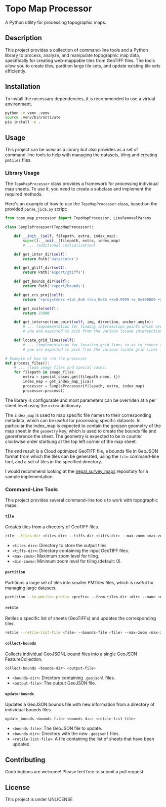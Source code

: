 # Topo Map Processor

A Python utility for processing topographic maps.

## Description

This project provides a collection of command-line tools and a Python library to process, analyze, and manipulate topographic map data, specifically for creating web-mappable tiles from GeoTIFF files. The tools allow you to create tiles, partition large tile sets, and update existing tile sets efficiently.

## Installation

To install the necessary dependencies, it is recommended to use a virtual environment.

```bash
python -m venv .venv
source .venv/bin/activate
pip install -e .
```

## Usage

This project can be used as a library but also provides as a set of command-line tools to help with managing the datasets, tiling and creating `pmtiles` files.

### Library Usage

The `TopoMapProcessor` class provides a framework for processing individual map sheets. To use it, you need to create a subclass and implement the required methods.

Here's an example of how to use the `TopoMapProcessor` class, based on the provided `parse_jica.py` script:

```python
from topo_map_processor import TopoMapProcessor, LineRemovalParams

class SampleProcessor(TopoMapProcessor):

    def __init__(self, filepath, extra, index_map):
        super().__init__(filepath, extra, index_map)
        # ... (additional initialization)

    def get_inter_dir(self):
        return Path('data/inter')

    def get_gtiff_dir(self):
        return Path('export/gtiffs')

    def get_bounds_dir(self):
        return Path('export/bounds')

    def get_crs_proj(self):
        return '+proj=tmerc +lat_0=0 +lon_0=84 +k=0.9999 +x_0=500000 +y_0=0 +units=m +ellps=evrst30 +towgs84=293.17,726.18,245.36,0,0,0,0 +no_defs'

    def get_scale(self):
        return 25000

    def get_intersection_point(self, img, direction, anchor_angle):
        # ... (implementation for finding intersection points which are the corners of the mapframe)
        # you are expected to pick from the various locate intersection points implementations in the library or write your own

    def locate_grid_lines(self):
        # ... (implementation for locating grid lines so as to remove them)
        # you are expected to pick from the various locate grid lines implementations in the library or write your own

# Example of how to run the processor
def process_files():
    # ... (load image files and special cases)
    for filepath in image_files:
        extra = special_cases.get(filepath.name, {})
        index_map = get_index_map_jica()
        processor = SampleProcessor(filepath, extra, index_map)
        processor.process()
```

The library is configurable and most parameters can be overriden at a per sheet level using the `extra` dictionary.

The `index_map` is used to map specific file names to their corresponding metadata, which can be useful for processing specific datasets. In particular the index_map is expected to contain the geojson geometry of the map sheet in the `geometry` key, which is used to create the bounds file and georeference the sheet. The geometry is expected to be in counter clockwise order startiung at the top left corner of the map sheet.

The end result is a Cloud optimized GeoTIFF file, a bounds file in GeoJSON format from which the tiles can be generated, using the `tile` command-line tool, and a set of tiles in the specified directory.

I would recommend looking at the [nepal_survey_maps](https://github.com/ramSeraph/nepal_survey_maps) repository for a sample implementation

### Command-Line Tools

This project provides several command-line tools to work with topographic maps.

#### `tile`

Creates tiles from a directory of GeoTIFF files.

```bash
tile --tiles-dir <tiles-dir> --tiffs-dir <tiffs-dir> --max-zoom <max-zoom> [--min-zoom <min-zoom>]
```

-   `<tiles-dir>`: Directory to store the output tiles.
-   `<tiffs-dir>`: Directory containing the input GeoTIFF files.
-   `<max-zoom>`: Maximum zoom level for tiling.
-   `<min-zoom>`: Minimum zoom level for tiling (default: 0).

#### `partition`

Partitions a large set of tiles into smaller PMTiles files, which is useful for managing large datasets.

```bash
partition --to-pmtiles-prefix <prefix> --from-tiles-dir <dir> --name <name> --description <desc> --max-zoom <max-zoom> [--from-pmtiles-prefix <prefix>] [--only-disk] [--min-zoom <min-zoom>] (--attribution <attr> | --attribution-file <file>)
```

#### `retile`

Retiles a specific list of sheets (GeoTIFFs) and updates the corresponding tiles.

```bash
retile --retile-list-file <file> --bounds-file <file> --max-zoom <max-zoom> --tiles-dir <dir> --tiffs-dir <dir> [--min-zoom <min-zoom>] [--from-pmtiles-prefix <prefix>]
```

#### `collect-bounds`

Collects individual GeoJSONL bound files into a single GeoJSON FeatureCollection.

```bash
collect-bounds <bounds-dir> <output-file>
```

-   `<bounds-dir>`: Directory containing `.geojsonl` files.
-   `<output-file>`: The output GeoJSON file.

#### `update-bounds`

Updates a GeoJSON bounds file with new information from a directory of individual bounds files.

```bash
update-bounds <bounds-file> <bounds-dir> <retile-list-file>
```

-   `<bounds-file>`: The GeoJSON file to update.
-   `<bounds-dir>`: Directory with the new `.geojsonl` files.
-   `<retile-list-file>`: A file containing the list of sheets that have been updated.

## Contributing

Contributions are welcome! Please feel free to submit a pull request.

## License

This project is under UNLICENSE
